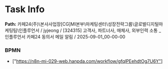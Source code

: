 # Task Info

**Path:** 카페24(주)\본사사업장\[CG]MI본부\마케팅센터\성장전략그룹\글로벌디지털마케팅팀\인플루언서 / jyjeong / [324315] 고객사, 파트너사, 매체사, 외부인력 소통 _ 인플루언서 카페24 동의서 메일 알림 / 2025-09-01_00-00-00

### BPMN
- ["https://n8n-mi-029-web.hanpda.com/workflow/gfqlPEehdtOg7U6Y"]

